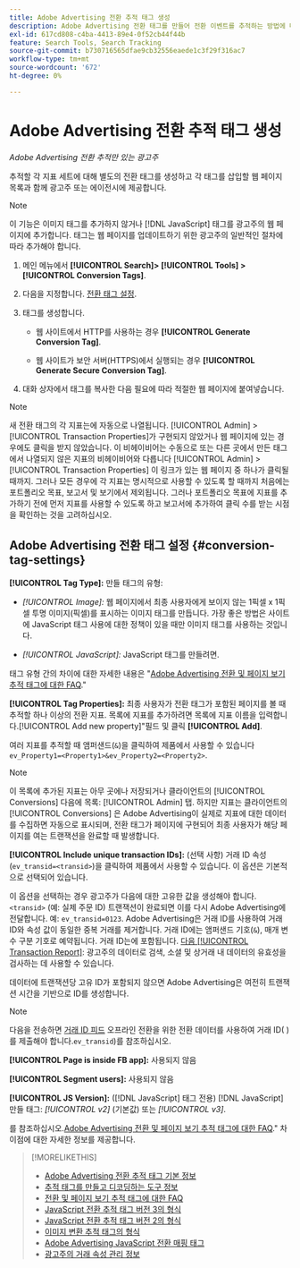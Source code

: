 ```yaml
---
title: Adobe Advertising 전환 추적 태그 생성
description: Adobe Advertising 전환 태그를 만들어 전환 이벤트를 추적하는 방법에 대해 알아봅니다.
exl-id: 617cd808-c4ba-4413-89e4-0f52cb44f44b
feature: Search Tools, Search Tracking
source-git-commit: b730716565dfae9cb32556eaede1c3f29f316ac7
workflow-type: tm+mt
source-wordcount: '672'
ht-degree: 0%

---
```


# Adobe Advertising 전환 추적 태그 생성

*Adobe Advertising 전환 추적만 있는 광고주*

추적할 각 지표 세트에 대해 별도의 전환 태그를 생성하고 각 태그를 삽입할 웹 페이지 목록과 함께 광고주 또는 에이전시에 제공합니다.

>[!NOTE]
>
>이 기능은 이미지 태그를 추가하지 않거나 [!DNL JavaScript] 태그를 광고주의 웹 페이지에 추가합니다. 태그는 웹 페이지를 업데이트하기 위한 광고주의 일반적인 절차에 따라 추가해야 합니다.

1. 메인 메뉴에서 **[!UICONTROL Search]> [!UICONTROL Tools] >[!UICONTROL Conversion Tags]**.

1. 다음을 지정합니다. [전환 태그 설정](#conversion-tag-settings).

1. 태그를 생성합니다.

   * 웹 사이트에서 HTTP를 사용하는 경우 **[!UICONTROL Generate Conversion Tag]**.

   * 웹 사이트가 보안 서버(HTTPS)에서 실행되는 경우 **[!UICONTROL Generate Secure Conversion Tag]**.

1. 대화 상자에서 태그를 복사한 다음 필요에 따라 적절한 웹 페이지에 붙여넣습니다.

>[!NOTE]
>
>새 전환 태그의 각 지표는에 자동으로 나열됩니다. [!UICONTROL Admin] > [!UICONTROL Transaction Properties]가 구현되지 않았거나 웹 페이지에 있는 경우에도 클릭을 받지 않았습니다. 이 비헤이비어는 수동으로 또는 다른 곳에서 만든 태그에서 나열되지 않은 지표의 비헤이비어와 다릅니다 [!UICONTROL Admin] > [!UICONTROL Transaction Properties] 이 링크가 있는 웹 페이지 중 하나가 클릭될 때까지. 그러나 모든 경우에 각 지표는 명시적으로 사용할 수 있도록 할 때까지 처음에는 포트폴리오 목표, 보고서 및 보기에서 제외됩니다. 그러나 포트폴리오 목표에 지표를 추가하기 전에 먼저 지표를 사용할 수 있도록 하고 보고서에 추가하여 클릭 수를 받는 시점을 확인하는 것을 고려하십시오.

## Adobe Advertising 전환 태그 설정 {#conversion-tag-settings}

**[!UICONTROL Tag Type]:** 만들 태그의 유형:

* *[!UICONTROL Image]:* 웹 페이지에서 최종 사용자에게 보이지 않는 1픽셀 x 1픽셀 투명 이미지(픽셀)를 표시하는 이미지 태그를 만듭니다. 가장 좋은 방법은 사이트에 JavaScript 태그 사용에 대한 정책이 있을 때만 이미지 태그를 사용하는 것입니다.

* *[!UICONTROL JavaScript]:* JavaScript 태그를 만들려면.

태그 유형 간의 차이에 대한 자세한 내용은 &quot;[Adobe Advertising 전환 및 페이지 보기 추적 태그에 대한 FAQ](/help/search-social-commerce/tracking/faqs-conversion-page-view-tracking-tags.md).&quot;

**[!UICONTROL Tag Properties]:** 최종 사용자가 전환 태그가 포함된 페이지를 볼 때 추적할 하나 이상의 전환 지표. 목록에 지표를 추가하려면 목록에 지표 이름을 입력합니다.[!UICONTROL Add new property]&quot;필드 및 클릭 **[!UICONTROL Add]**.

여러 지표를 추적할 때 앰퍼샌드(`&`)을 클릭하여 제품에서 사용할 수 있습니다 `ev_Property1=<Property1>&ev_Property2=<Property2>`.

>[!NOTE]
>
>이 목록에 추가된 지표는 아무 곳에나 저장되거나 클라이언트의 [!UICONTROL Conversions] 다음에 목록: [!UICONTROL Admin] 탭. 하지만 지표는 클라이언트의 [!UICONTROL Conversions] 은 Adobe Advertising이 실제로 지표에 대한 데이터를 수집하면 자동으로 표시되며, 전환 태그가 페이지에 구현되어 최종 사용자가 해당 페이지를 여는 트랜잭션을 완료할 때 발생합니다.

**[!UICONTROL Include unique transaction IDs]:** (선택 사항) 거래 ID 속성(`ev_transid=<transid>`)을 클릭하여 제품에서 사용할 수 있습니다. 이 옵션은 기본적으로 선택되어 있습니다.

이 옵션을 선택하는 경우 광고주가 다음에 대한 고유한 값을 생성해야 합니다. `<transid>` (예: 실제 주문 ID) 트랜잭션이 완료되면 이를 다시 Adobe Advertising에 전달합니다. 예: `ev_transid=0123`. Adobe Advertising은 거래 ID를 사용하여 거래 ID와 속성 값이 동일한 중복 거래를 제거합니다. 거래 ID에는 앰퍼샌드 기호(`&`), 매개 변수 구분 기호로 예약됩니다. 거래 ID는에 포함됩니다. [다음 [!UICONTROL Transaction Report]](/help/search-social-commerce/reports/management/basic-advanced/transaction-report.md): 광고주의 데이터로 검색, 소셜 및 상거래 내 데이터의 유효성을 검사하는 데 사용할 수 있습니다.

데이터에 트랜잭션당 고유 ID가 포함되지 않으면 Adobe Advertising은 여전히 트랜잭션 시간을 기반으로 ID를 생성합니다.

>[!NOTE]
>
>다음을 전송하면 [거래 ID 피드](/help/search-social-commerce/tracking/feed-transaction-id.md) 오프라인 전환을 위한 전환 데이터를 사용하여 거래 ID( )를 제출해야 합니다.`ev_transid`)를 참조하십시오.

**[!UICONTROL Page is inside FB app]:** 사용되지 않음

**[!UICONTROL Segment users]:** 사용되지 않음

**[!UICONTROL JS Version]:** ([!DNL JavaScript] 태그 전용) [!DNL JavaScript] 만들 태그: *[!UICONTROL v2]* (기본값) 또는 *[!UICONTROL v3]*.

를 참조하십시오.[Adobe Advertising 전환 및 페이지 보기 추적 태그에 대한 FAQ](/help/search-social-commerce/tracking/faqs-conversion-page-view-tracking-tags.md).&quot; 차이점에 대한 자세한 정보를 제공합니다.

>[!MORELIKETHIS]
>
>* [Adobe Advertising 전환 추적 태그 기본 정보](/help/search-social-commerce/tracking/conversion-tracking-advertising.md)
>* [추적 태그를 만들고 디코딩하는 도구 정보](tracking-tools-about.md)
>* [전환 및 페이지 보기 추적 태그에 대한 FAQ](/help/search-social-commerce/tracking/faqs-conversion-page-view-tracking-tags.md)
>* [JavaScript 전환 추적 태그 버전 3의 형식](/help/search-social-commerce/tracking/format-conversion-tag-jsv3.md)
>* [JavaScript 전환 추적 태그 버전 2의 형식](/help/search-social-commerce/tracking/format-conversion-tag-jsv2.md)
>* [이미지 변환 추적 태그의 형식](/help/search-social-commerce/tracking/format-conversion-tag-image.md)
>* [Adobe Advertising JavaScript 전환 매핑 태그](/help/search-social-commerce/tracking/itp-conversion-mapping-tag.md)
>* [광고주의 거래 속성 관리 정보](/help/search-social-commerce/admin/transaction-properties/transaction-property-about.md)
